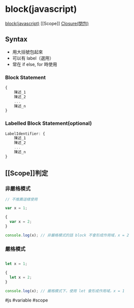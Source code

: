 # block(javascript)
[block(javascript)](https://developer.mozilla.org/en-US/docs/Web/JavaScript/Reference/Statements/block)
[[Scope]]
[Closure(閉包)](https://developer.mozilla.org/zh-TW/docs/Web/JavaScript/Closures)

## Syntax
- 用大括號包起來
- 可以有 label（選用）
- 常在 if else, for 時使用

### Block Statement
```javascript
{
	陳述_1
	陳述_2
	...
	陳述_n
}
```
### Labelled Block Statement(optional)
```javascript
LabelIdentifier: {
	陳述_1
	陳述_2
	...
	陳述_n
}
```


## [[Scope]]判定
### 非嚴格模式
```javascript
// 不推薦這樣使用

var x = 1;

{
  var x = 2;
}

console.log(x); // 非嚴格模式的話 block 不會形成作用域，x = 2
```
### 嚴格模式
```javascript

let x = 1;

{
  let x = 2;
}

console.log(x); // 嚴格模式下，使用 let 會形成作用域，x = 1 
```

#js #variable #scope